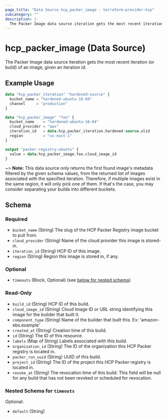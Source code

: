 ```yaml
---
page_title: "Data Source hcp_packer_image - terraform-provider-hcp"
subcategory: ""
description: |-
  The Packer Image data source iteration gets the most recent iteration (or build) of an image, given an iteration id.
---
```


# hcp_packer_image (Data Source)

The Packer Image data source iteration gets the most recent iteration (or build) of an image, given an iteration id.

## Example Usage

```terraform
data "hcp_packer_iteration" "hardened-source" {
  bucket_name = "hardened-ubuntu-16-04"
  channel     = "production"
}

data "hcp_packer_image" "foo" {
  bucket_name    = "hardened-ubuntu-16-04"
  cloud_provider = "aws"
  iteration_id   = data.hcp_packer_iteration.hardened-source.ulid
  region         = "us-east-1"
}

output "packer-registry-ubuntu" {
  value = data.hcp_packer_image.foo.cloud_image_id
}
```

~> **Note:** This data source only returns the first found image's metadata filtered by the given schema values, from the returned list of images associated with the specified iteration. Therefore, if multiple images exist in the same region, it will only pick one of them. If that's the case, you may consider separating your builds into different buckets.

<!-- schema generated by tfplugindocs -->
## Schema

### Required

- `bucket_name` (String) The slug of the HCP Packer Registry image bucket to pull from.
- `cloud_provider` (String) Name of the cloud provider this image is stored-in.
- `iteration_id` (String) HCP ID of this image.
- `region` (String) Region this image is stored in, if any.

### Optional

- `timeouts` (Block, Optional) (see [below for nested schema](#nestedblock--timeouts))

### Read-Only

- `build_id` (String) HCP ID of this build.
- `cloud_image_id` (String) Cloud Image ID or URL string identifying this image for the builder that built it.
- `component_type` (String) Name of the builder that built this. Ex: 'amazon-ebs.example'
- `created_at` (String) Creation time of this build.
- `id` (String) The ID of this resource.
- `labels` (Map of String) Labels associated with this build.
- `organization_id` (String) The ID of the organization this HCP Packer registry is located in.
- `packer_run_uuid` (String) UUID of this build.
- `project_id` (String) The ID of the project this HCP Packer registry is located in.
- `revoke_at` (String) The revocation time of this build. This field will be null for any build that has not been revoked or scheduled for revocation.

<a id="nestedblock--timeouts"></a>
### Nested Schema for `timeouts`

Optional:

- `default` (String)

